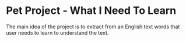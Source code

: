 # Pet Project - What I Need To Learn

The main idea of the project is to extract from an English text words that user needs to learn to understand the text.
